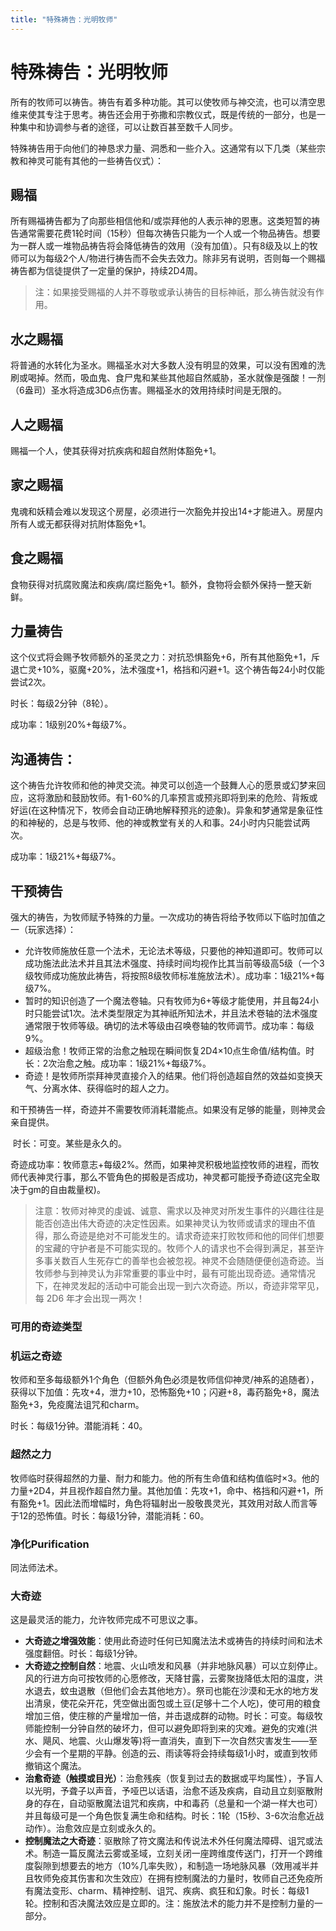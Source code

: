 ```yaml
---
title: "特殊祷告：光明牧师"
---
```

# 特殊祷告：光明牧师

所有的牧师可以祷告。祷告有着多种功能。其可以使牧师与神交流，也可以清空思维来使其专注于思考。祷告还会用于弥撒和宗教仪式，既是传统的一部分，也是一种集中和协调参与者的途径，可以让数百甚至数千人同步。

特殊祷告用于向他们的神恳求力量、洞悉和一些介入。这通常有以下几类（某些宗教和神灵可能有其他的一些祷告仪式）：

## 赐福

所有赐福祷告都为了向那些相信他和/或崇拜他的人表示神的恩惠。这类短暂的祷告通常需要花费1轮时间（15秒）但每次祷告只能为一个人或一个物品祷告。想要为一群人或一堆物品祷告将会降低祷告的效用（没有加值）。只有8级及以上的牧师可以为每级2个人/物进行祷告而不会失去效力。除非另有说明，否则每一个赐福祷告都为信徒提供了一定量的保护，持续2D4周。

> 注：如果接受赐福的人并不尊敬或承认祷告的目标神祇，那么祷告就没有作用。

## 水之赐福

将普通的水转化为圣水。赐福圣水对大多数人没有明显的效果，可以没有困难的洗刷或喝掉。然而，吸血鬼、食尸鬼和某些其他超自然威胁，圣水就像是强酸！一剂（6盎司）圣水将造成3D6点伤害。赐福圣水的效用持续时间是无限的。

## 人之赐福

赐福一个人，使其获得对抗疾病和超自然附体豁免+1。

## 家之赐福

鬼魂和妖精会难以发现这个房屋，必须进行一次豁免并投出14+才能进入。房屋内所有人或无都获得对抗附体豁免+1。

## 食之赐福

食物获得对抗腐败魔法和疾病/腐烂豁免+1。额外，食物将会额外保持一整天新鲜。

## 力量祷告

这个仪式将会赐予牧师额外的圣灵之力：对抗恐惧豁免+6，所有其他豁免+1，斥退亡灵+10%，驱魔+20%，法术强度+1，格挡和闪避+1。这个祷告每24小时仅能尝试2次。

时长：每级2分钟（8轮）。

成功率：1级别20%+每级7%。

## 沟通祷告：

这个祷告允许牧师和他的神灵交流。神灵可以创造一个鼓舞人心的愿景或幻梦来回应，这将激励和鼓励牧师。有1-60%的几率预言或预兆即将到来的危险、背叛或好运(在这种情况下，牧师会自动正确地解释预兆的迹象)。异象和梦通常是象征性的和神秘的，总是与牧师、他的神或教堂有关的人和事。24小时内只能尝试两次。

成功率：1级21%+每级7%。

## 干预祷告

强大的祷告，为牧师赋予特殊的力量。一次成功的祷告将给予牧师以下临时加值之一（玩家选择）：

- 允许牧师施放任意一个法术，无论法术等级，只要他的神知道即可。牧师可以成功施法此法术并且其法术强度、持续时间均视作比其当前等级高5级（一个3级牧师成功施放此祷告，将按照8级牧师标准施放法术）。成功率：1级21%+每级7%。
- 暂时的知识创造了一个魔法卷轴。只有牧师为6+等级才能使用，并且每24小时只能尝试1次。法术类型限定为其神祇所知法术，并且法术卷轴的法术强度通常限于牧师等级。确切的法术等级由召唤卷轴的牧师调节。成功率：每级9%。
- 超级治愈！牧师正常的治愈之触现在瞬间恢复2D4×10点生命值/结构值。时长：2次治愈之触。成功率：1级21%+每级7%。
- 奇迹！是牧师所崇拜神灵直接介入的结果。他们将创造超自然的效益如变换天气、分离水体、获得临时的超人之力。

​	和干预祷告一样，奇迹并不需要牧师消耗潜能点。如果没有足够的能量，则神灵会亲自提供。

​	时长：可变。某些是永久的。

​	奇迹成功率：牧师意志+每级2%。然而，如果神灵积极地监控牧师的进程，而牧师代表神灵行事，那么不管角色的掷骰是否成功，神灵都可能授予奇迹(这完全取决于gm的自由裁量权)。

> 注意：牧师对神灵的虔诚、诚意、需求以及神灵对所发生事件的兴趣往往是能否创造出伟大奇迹的决定性因素。如果神灵认为牧师或请求的理由不值得，那么奇迹是绝对不可能发生的。请求奇迹来打败牧师和他的同伴们想要的宝藏的守护者是不可能实现的。牧师个人的请求也不会得到满足，甚至许多事关数百人生死存亡的善举也会被忽视。神灵不会随随便便创造奇迹。当牧师参与到神灵认为非常重要的事业中时，最有可能出现奇迹。通常情况下，在神灵发起的活动中可能会出现一到六次奇迹。所以，奇迹非常罕见，每 2D6 年才会出现一两次！

### 可用的奇迹类型

### 机运之奇迹

牧师和至多每级额外1个角色（但额外角色必须是牧师信仰神灵/神系的追随者），获得以下加值：先攻+4，泄力+10，恐怖豁免+10；闪避+8，毒药豁免+8，魔法豁免+3，免疫魔法诅咒和charm。

时长：每级1分钟。潜能消耗：40。

### 超然之力

牧师临时获得超然的力量、耐力和能力。他的所有生命值和结构值临时×3。他的力量+2D4，并且视作超自然力量。其他加值：先攻+1，命中、格挡和闪避+1，所有豁免+1。因此法而增幅时，角色将辐射出一股敬畏灵光，其效用对敌人而言等于12的恐怖值。时长：每级1分钟，潜能消耗：60。

### 净化Purification

同法师法术。

### 大奇迹

这是最灵活的能力，允许牧师完成不可思议之事。

- **大奇迹之增强效能**：使用此奇迹时任何已知魔法法术或祷告的持续时间和法术强度翻倍。时长：每级1分钟。
- **大奇迹之控制自然**：地震、火山喷发和风暴（并非地脉风暴）可以立刻停止。风的行进方向可按牧师的心愿修改，天降甘露，云雾聚拢降低太阳的温度，洪水退去，蚊虫退散（但他们会去其他地方）。祭司也能在沙漠和无水的地方发出清泉，使花朵开花，凭空做出面包或土豆(足够十二个人吃)，使可用的粮食增加三倍，使庄稼的产量增加一倍，并击退成群的动物。时长：可变。每级牧师能控制一分钟自然的破坏力，但可以避免即将到来的灾难。避免的灾难(洪水、飓风、地震、火山爆发等)将一直消失，直到下一次自然灾害发生——至少会有一个星期的平静。创造的云、雨读等将会持续每级1小时，或直到牧师撤销这个魔法。
- **治愈奇迹（触摸或目光）**：治愈残疾（恢复到过去的数据或平均属性），予盲人以光明，予聋子以声音，予哑巴以话语，治愈不适及疾病，自动且立刻驱散附身的存在，自动驱散魔法诅咒和疾病，中和毒药（总量和一个湖一样大也可）并且每级可是一个角色恢复满生命和结构。时长：1轮（15秒、3-6次治愈近战动作）。治愈效应是立刻或永久的。
- **控制魔法之大奇迹**：驱散除了符文魔法和传说法术外任何魔法障碍、诅咒或法术。制造一篇反魔法云雾或圣域，立刻关闭一座跨维度传送门，打开一个跨维度裂隙到想要去的地方（10%几率失败），和制造一场地脉风暴（效用减半并且牧师免疫其伤害和次生效应）在拥有控制魔法的力量时，牧师自己还免疫所有魔法变形、charm、精神控制、诅咒、疾病、疯狂和幻象。时长：每级1轮。控制和否决魔法效应是立即的。注：施放法术的能力并不是控制力量的一部分。

